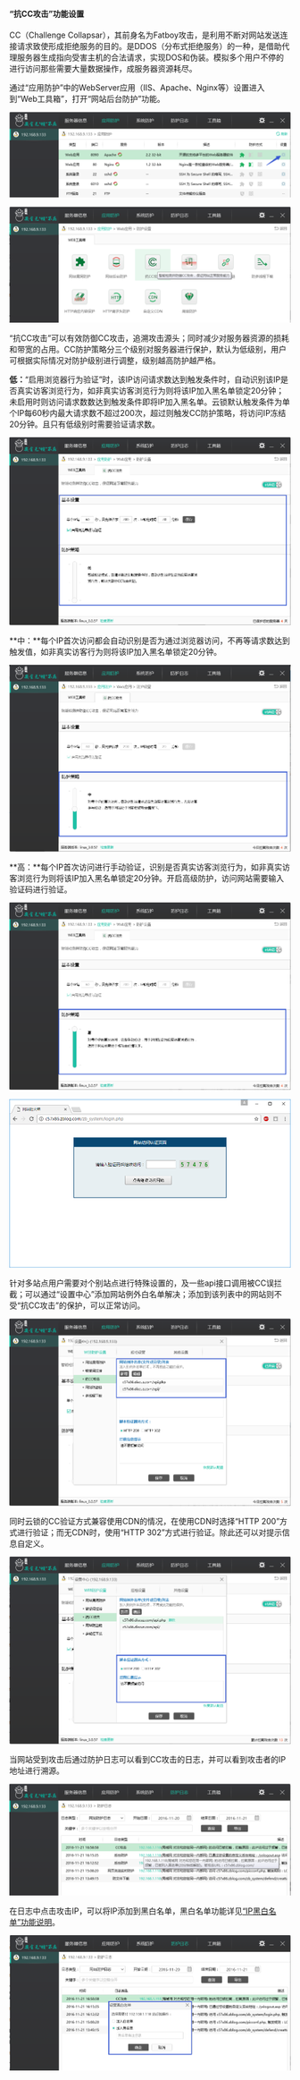 #### “抗CC攻击”功能设置
CC（Challenge Collapsar），其前身名为Fatboy攻击，是利用不断对网站发送连接请求致使形成拒绝服务的目的。是DDOS（分布式拒绝服务）的一种，是借助代理服务器生成指向受害主机的合法请求，实现DOS和伪装。模拟多个用户不停的进行访问那些需要大量数据操作，成服务器资源耗尽。

通过“应用防护”中的WebServer应用（IIS、Apache、Nginx等）设置进入到“Web工具箱”，打开“网站后台防护”功能。

![](/assets/f070001.png)

![](/assets/f0901.png)

“抗CC攻击”可以有效防御CC攻击，追溯攻击源头；同时减少对服务器资源的损耗和带宽的占用。CC防护策略分三个级别对服务器进行保护，默认为低级别，用户可根据实际情况对防护级别进行调整，级别越高防护越严格。

**低：**“启用浏览器行为验证”时，该IP访问请求数达到触发条件时，自动识别该IP是否真实访客浏览行为，如非真实访客浏览行为则将该IP加入黑名单锁定20分钟；未启用时则访问请求数数达到触发条件即将IP加入黑名单。云锁默认触发条件为单个IP每60秒内最大请求数不超过200次，超过则触发CC防护策略，将访问IP冻结20分钟。且只有低级别时需要验证请求数。

![](/assets/f0902.png)

**中：**每个IP首次访问都会自动识别是否为通过浏览器访问，不再等请求数达到触发值，如非真实访客行为则将该IP加入黑名单锁定20分钟。

![](/assets/f0903.png)

**高：**每个IP首次访问进行手动验证，识别是否真实访客浏览行为，如非真实访客浏览行为则将该IP加入黑名单锁定20分钟。开启高级防护，访问网站需要输入验证码进行验证。

![](/assets/f0904.png)

![](/assets/f0905.png)

针对多站点用户需要对个别站点进行特殊设置的，及一些api接口调用被CC误拦截；可以通过“设置中心”添加网站例外白名单解决；添加到该列表中的网站则不受“抗CC攻击”的保护，可以正常访问。

![](/assets/f0906.png)

同时云锁的CC验证方式兼容使用CDN的情况，在使用CDN时选择“HTTP 200”方式进行验证；而无CDN时，使用“HTTP 302”方式进行验证。除此还可以对提示信息自定义。

![](/assets/f0907.png)

当网站受到攻击后通过防护日志可以看到CC攻击的日志，并可以看到攻击者的IP地址进行溯源。

![](/assets/f0908.png)

在日志中点击攻击IP，可以将IP添加到黑白名单，黑白名单功能详见[“IP黑白名单”功能说明](f23.md)。

![](/assets/f0909.png)